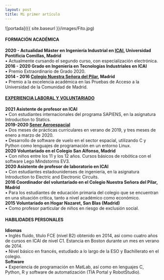 ```yaml
---
layout: post
title: Mi primer artículo
---
```

![portada]({{ site.baseurl }}/images/Fito.jpg)
#### **FORMACIÓN ACADÉMICA**
**2020 - Actualidad Máster en Ingeniería Industrial en [ICAI](https://www.comillas.edu/icai/), Universidad Pontificia Comillas, Madrid** <br />
        • Actualmente cursando el segundo curso, con especialización electrónica.<br />
**2016 - 2020 Grado en Ingeniería en Tecnologías Industriales en ICAI**<br />
        • Premio Extraordinario de Grado 2020.<br />
**2014 - 2016 [Colegio Nuestra Señora del Pilar](https://www.nspilar.com/), Madrid**<br />
        • Premio a la excelencia académica en las Pruebas de Acceso a la Universidad de la Comunidad de Madrid.<br />

#### **[EXPERIENCIA LABORAL Y VOLUNTARIADO](www.linkedin.com/in/venancio-garcía-muñoz-68240219a)**
**2021 Asistente de profesor en ICAI<br />**
        • Con estudiantes internacionales del programa SAPIENS, en la asignatura Introduction to Statics.<br />
**2019-2020 [Sener Aeroespacial](https://www.aeroespacial.sener/)<br />**
        • Dos meses de prácticas curriculares en verano de 2019, y tres meses de enero a marzo de 2020.<br />
        • Desarrollo de software de vuelo en el sector espacial, utilizando C y Python como lenguajes de programación en un entorno Linux.<br />
**2020 Voluntariado en el Colegio San Alfonso, Madrid<br />**
        • Con niños entre los 11 y los 12 años. Cursos básicos de robótica con el software Lego Mindstorms EV3.<br />
**2020 Asistente de profesor de laboratorio en ICAI<br />**
        • Con estudiantes estadounidenses de ingeniería, en la asignatura Introduction to Electric and Electronic Circuits.<br />
**2016 Coordinador del voluntariado en el Colegio Nuestra Señora del Pilar, Madrid<br />**
        • Para los estudiantes de educación primaria del colegio que se encuentran en una situación crítica, tanto a nivel académico como económico.<br />
**2015 Voluntariado en Hogar Nazaret, San Blas (Madrid)<br />**
        • Como profesor particular de niños en riesgo de exclusión social.<br />

#### **HABILIDADES PERSONALES**
**Idiomas** <br /> • Inglés fluido, título FCE (nivel B2) obtenido en 2014, así como cuatro años de cursos en ICAI de nivel C1. Estancia en Boston durante un mes en verano de 2014.<br />
• Nivel básico en francés, estudiado a lo largo de la ESO y Bachillerato en el colegio.<br />
**Software** <br />• Experiencia de programación en MatLab, así como en lenguajes C, Python, R y software de automatización (TIA Portal y RobotStudio).<br />
